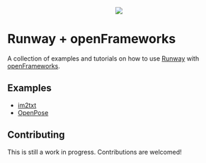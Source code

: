 <p align="center">
  <img src="https://runway.nyc3.digitaloceanspaces.com/assets/github/cover_runway_openframeworks_github.jpg">
</p>

# Runway + openFrameworks

A collection of examples and tutorials on how to use [Runway](https://runwayml.com/) with [openFrameworks](http://openframeworks.cc/).

## Examples

- [im2txt](/im2txt/)
- [OpenPose](/openpose/)

## Contributing

This is still a work in progress. Contributions are welcomed!

